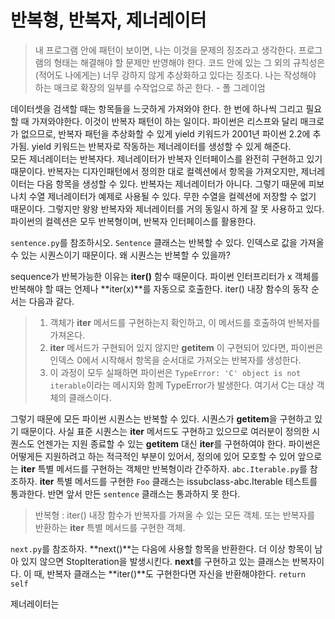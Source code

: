 # 반복형, 반복자, 제너레이터

> 내 프로그램 안에 패턴이 보이면, 나는 이것을 문제의 징조라고 생각한다. 프로그램의 형태는 해결해야 할 문제만 반영해야 한다. 코드 안에 있는 그 외의 규칙성은 (적어도 나에게는) 너무 강하지 않게 추상화하고 있다는 징조다. 나는 작성해야 하는 매크로 확장의 일부를 수작업으로 하곤 한다. - 폴 그레이엄

데이터셋을 검색할 때는 항목들을 느긋하게 가져와야 한다. 한 번에 하나씩 그리고 필요할 때 가져와야한다. 이것이 반복자 패턴이 하는 일이다. 파이썬은 리스프와 달리 매크로가 없으므로, 반복자 패턴을 추상화할 수 있게 yield 키워드가 2001년 파이썬 2.2에 추가됨. yield 키워드는 반복자로 작동하는 제너레이터를 생성할 수 있게 해준다.  
모든 제너레이터는 반복자다. 제너레이터가 반복자 인터페이스를 완전히 구현하고 있기 때문이다. 반복자는 디자인패턴에서 정의한 대로 컬렉션에서 항목을 가져오지만, 제너레이터는 다음 항목을 생성할 수 있다. 반복자는 제너레이터가 아니다. 그렇기 때문에 피보나치 수열 제너레이터가 예제로 사용될 수 있다. 무한 수열을 컬렉션에 저장할 수 없기 때문이다. 그렇지만 왕왕 반복자와 제너레이터를 거의 동일시 하게 잘 못 사용하고 있다.  
파이썬의 컬렉션은 모두 반복형이며, 반복자 인터페이스를 활용한다.

`sentence.py`를 참조하시오. `Sentence` 클래스는 반복할 수 있다. 인덱스로 값을 가져올 수 있는 시퀀스이기 때문이다. 왜 시퀀스는 반복할 수 있을까?

sequence가 반복가능한 이유는 **iter()** 함수 때문이다. 파이썬 인터프리터가 x 객체를 반복해야 할 때는 언제나 **iter(x)**를 자동으로 호출한다. iter() 내장 함수의 동작 순서는 다음과 같다.

> 1. 객체가 **iter** 메서드를 구현하는지 확인하고, 이 메서드를 호출하여 반복자를 가져온다.
> 2. **iter** 메서드가 구현되어 있지 않지만 **getitem** 이 구현되어 있다면, 파이썬은 인덱스 0에서 시작해서 항목을 순서대로 가져오는 반복자를 생성한다.
> 3. 이 과정이 모두 실패하면 파이썬은 `TypeError: 'C' object is not iterable`이라는 메시지와 함께 TypeError가 발생한다. 여기서 C는 대상 객체의 클래스이다.

그렇기 때문에 모든 파이썬 시퀀스는 반복할 수 있다. 시퀀스가 **getitem**을 구현하고 있기 때문이다. 사실 표준 시퀀스는 **iter** 메서드도 구현하고 있으므로 여러분이 정의한 시퀀스도 언젠가는 지원 종료할 수 있는 **getitem** 대신 **iter**를 구현하여야 한다. 파이썬은 어떻게든 지원하려고 하는 적극적인 부분이 있어서, 정의에 있어 모호할 수 있어 앞으로는 **iter** 특별 메서드를 구현하는 객체만 반복형이라 간주하자. `abc.Iterable.py`를 참조하자. **iter** 특별 메서드를 구현한 `Foo` 클래스는 issubclass-abc.Iterable 테스트를 통과한다. 반면 앞서 만든 `sentence` 클래스는 통과하지 못 한다.

> 반복형 : iter() 내장 함수가 반복자를 가져올 수 있는 모든 객체. 또는 반복자를 반환하는 **iter** 특별 메서드를 구현한 객체.

`next.py`를 참조하자. **next()**는 다음에 사용할 항목을 반환한다. 더 이상 항목이 남아 있지 않으면 StopIteration을 발생시킨다. **next**를 구현하고 있는 클래스는 반복자이다. 이 때, 반복자 클래스는 **iter()**도 구현한다면 자신을 반환해야한다. `return self`

제너레이터는
